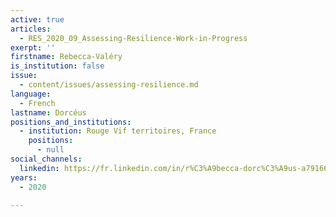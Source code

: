```yaml
---
active: true
articles:
  - RES_2020_09_Assessing-Resilience-Work-in-Progress
exerpt: ''
firstname: Rebecca-Valéry
is_institution: false
issue:
  - content/issues/assessing-resilience.md
language:
  - French
lastname: Dorcéus
positions_and_institutions:
  - institution: Rouge Vif territoires, France
    positions:
      - null
social_channels:
  linkedin: https://fr.linkedin.com/in/r%C3%A9becca-dorc%C3%A9us-a7916622
years:
  - 2020

---
```

